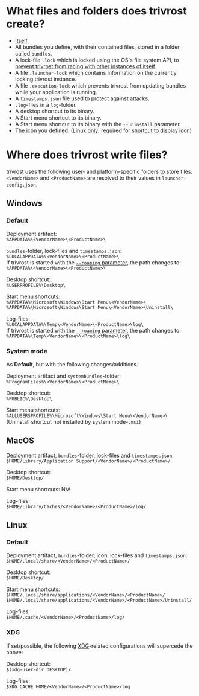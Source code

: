 # What files and folders does trivrost create?
* [Itself](glossary.md#trivrost-deployment-artifact).
* All bundles you define, with their contained files, stored in a folder called `bundles`.
* A lock-file `.lock` which is locked using the OS's file system API, to [prevent trivrost from racing with other instances of itself](dev/locking.md).
* A file `.launcher-lock` which contains information on the currently locking trivrost instance.
* A file `.execution-lock` which prevents trivrost from updating bundles while your application is running.
* A `timestamps.json` file used to protect against attacks.
* `.log`-files in a `log`-folder.
* A desktop shortcut to its binary.
* A Start menu shortcut to its binary.
* A Start menu shortcut to its binary with the `--uninstall` parameter.
* The icon you defined. (Linux only; required for shortcut to display icon)

# Where does trivrost write files?
trivrost uses the following user- and platform-specific folders to store files. `<VendorName>` and `<ProductName>` are resolved to their values in `launcher-config.json`.

## Windows
### Default
Deployment artifact:  
`%APPDATA%\<VendorName>\<ProductName>\`

`bundles`-folder, lock-files and `timestamps.json`:  
`%LOCALAPPDATA%\<VendorName>\<ProductName>\`  
If trivrost is started with the [`--roaming` parameter](cmdline.md#trivrost), the path changes to:
`%APPDATA%\<VendorName>\<ProductName>\`

Desktop shortcut:  
`%USERPROFILE%\Desktop\`

Start menu shortcuts:  
`%APPDATA%\Microsoft\Windows\Start Menu\<VendorName>\`  
`%APPDATA%\Microsoft\Windows\Start Menu\<VendorName>\Uninstall\`

Log-files:  
`%LOCALAPPDATA%\Temp\<VendorName>\<ProductName>\log\`  
If trivrost is started with the [`--roaming` parameter](cmdline.md#trivrost), the path changes to:
`%APPDATA%\Temp\<VendorName>\<ProductName>\log\`

### System mode
As **Default**, but with the following changes/additions.

Deployment artifact and `systembundles`-folder:  
`%ProgramFiles%\<VendorName>\<ProductName>\`

Desktop shortcut:  
`%PUBLIC%\Desktop\`

Start menu shortcuts:  
`%ALLUSERSPROFILE%\Microsoft\Windows\Start Menu\<VendorName>\`  
(Uninstall shortcut not installed by system mode-`.msi`)

## MacOS
Deployment artifact, `bundles`-folder, lock-files and `timestamps.json`:  
`$HOME/Library/Application Support/<VendorName>/<ProductName>/`

Desktop shortcut:  
`$HOME/Desktop/`

Start menu shortcuts: N/A

Log-files:  
`$HOME/Library/Caches/<VendorName>/<ProductName>/log/`

## Linux
### Default
Deployment artifact, `bundles`-folder, icon, lock-files and `timestamps.json`:  
`$HOME/.local/share/<VendorName>/<ProductName>/`

Desktop shortcut:  
`$HOME/Desktop/`

Start menu shortcuts:  
`$HOME/.local/share/applications/<VendorName>/<ProductName>/`
`$HOME/.local/share/applications/<VendorName>/<ProductName>/Uninstall/`

Log-files:  
`$HOME/.cache/<VendorName>/<ProductName>/log/`

### XDG
If set/possible, the following [XDG](https://standards.freedesktop.org/basedir-spec/basedir-spec-latest.html)-related configurations will supercede the above:

Desktop shortcut:  
`$(xdg-user-dir DESKTOP)/`

Log-files:  
`$XDG_CACHE_HOME/<VendorName>/<ProductName>/log`
